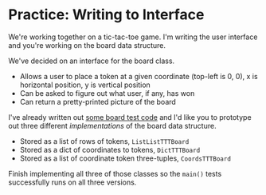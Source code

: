 # Practice: Writing to Interface
We're working together on a tic-tac-toe game.
I'm writing the user interface and you're working on the board data structure.

We've decided on an interface for the board class.
* Allows a user to place a token at a given coordinate (top-left is 0, 0), x is horizontal position, y is vertical position
* Can be asked to figure out what user, if any, has won
* Can return a pretty-printed picture of the board

I've already written out [some board test code](interface.py) and I'd like you to prototype out three different _implementations_ of the board data structure.
* Stored as a list of rows of tokens, `ListListTTTBoard`
* Stored as a dict of coordinates to tokens, `DictTTTBoard`
* Stored as a list of coordinate token three-tuples, `CoordsTTTBoard`

Finish implementing all three of those classes so the `main()` tests successfully runs on all three versions.
